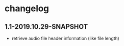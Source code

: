 # changelog

## 1.1-2019.10.29-SNAPSHOT
* retrieve audio file header information (like file length)
